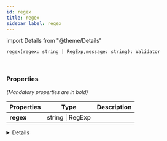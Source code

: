 ```yaml
---
id: regex
title: regex
sidebar_label: regex
---
```


import Details from "@theme/Details"


```tsx
regex(regex: string | RegExp,message: string): Validator
```
<br/>



### Properties

<font size="2"><i>(Mandatory properties are in bold)</i></font>

| Properties | Type | Description |
| --------- | ---- | ----------- |
| **regex** | string \| RegExp |  |


<Details summary={<summary><b>Additional properties for advanced use cases</b></summary>}><div>

| Properties | Type | Description |
| --------- | ---- | ----------- |
| message | string |  |


</div></Details>